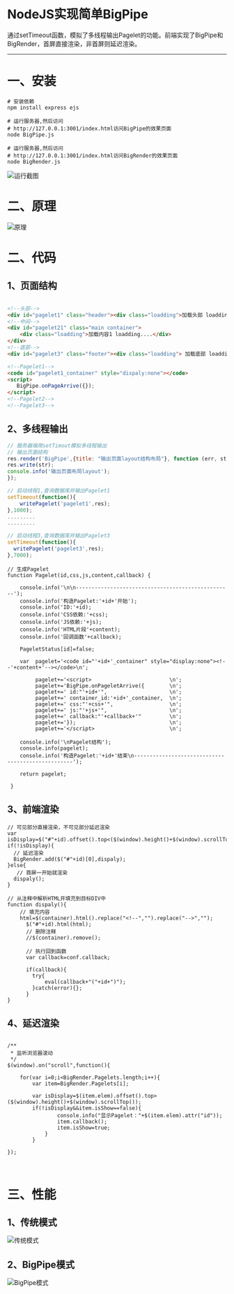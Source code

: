 # NodeJS实现简单BigPipe

通过setTimeout函数，模拟了多线程输出Pagelet的功能。前端实现了BigPipe和BigRender，首屏直接渲染，非首屏则延迟渲染。


---


# 一、安装

```
# 安装依赖
npm install express ejs 
```

```
# 运行服务器,然后访问 
# http://127.0.0.1:3001/index.html访问BigPipe的效果页面
node BigPipe.js 
```

```
# 运行服务器,然后访问 
# http://127.0.0.1:3001/index.html访问BigRender的效果页面
node BigRender.js 
```
![运行截图][1]
# 二、原理
![原理][2]
# 二、代码

## 1、页面结构
``` html

<!--头部-->
<div id="pagelet1" class="header"><div class="loadding">加载头部 loadding....</div></div>
<!--中间-->
<div id="pagelet21" class="main container">
    <div class="loadding">加载内容1 loadding....</div>
</div>
<!--底部-->
<div id="pagelet3" class="footer"><div class="loadding"> 加载底部 loadding....</div></div>

<!--Pagelet1-->
<code id="pagelet1_container" style="dispaly:none"></code>
<script>
   BigPipe.onPageArrive({});
</script>
<!--Pagelet2-->
<!--Pagelet3-->


```

## 2、多线程输出
``` javascript
// 服务器端用setTimout模拟多线程输出
// 输出页面结构
res.render('BigPipe',{title: "输出页面layout结构布局"}, function (err, str) {
res.write(str);
console.info('输出页面布局layout');
});

// 启动线程1,查询数据库并输出Pagelet1
setTimeout(function(){
	writePagelet('pagelet1',res);
},1000);
.........
.........

// 启动线程3,查询数据库并输出Pagelet3
setTimeout(function(){
  writePagelet('pagelet3',res);
},7000);
```

```
// 生成Pagelet
function Pagelet(id,css,js,content,callback) {
	
	console.info('\n\n--------------------------------------------------');
	console.info('构造Pagelet:'+id+'开始');
	console.info('ID:'+id);
	console.info('CSS依赖:'+css);
	console.info('JS依赖:'+js);
	console.info('HTML片段'+content);
	console.info('回调函数'+callback);
	
	PageletStatus[id]=false;
	
	var  pagelet='<code id="'+id+'_container" style="display:none"><!--'+content+'--></code>\n';
	
		 pagelet+='<script>                         \n';
		 pagelet+='BigPipe.onPageletArrive({        \n';
		 pagelet+='	id:"'+id+'",                    \n';
		 pagelet+='	container_id:'+id+'_container,  \n';
		 pagelet+='	css:"'+css+'",                  \n';
		 pagelet+='	js:"'+js+'",                    \n';
		 pagelet+='	callback:"'+callback+'"         \n';
		 pagelet+='});                              \n';
		 pagelet+='</script>                        \n';
	
	console.info('\nPagelet结构');	
	console.info(pagelet);
	console.info('构造Pagelet:'+id+'结束\n--------------------------------------------------');
	
	return pagelet;
			
 }
```

## 3、前端渲染
```
// 可见部分直接渲染，不可见部分延迟渲染
var isDisplay=$("#"+id).offset().top<($(window).height()+$(window).scrollTop()-10);
if(!isDisplay){
  // 延迟渲染
  BigRender.add($("#"+id)[0],dispaly);
}else{
   // 首屏一开始就渲染
  dispaly();
}

// 从注释中解析HTML并填充到目标DIV中
function dispaly(){
	// 填充内容
	html=$(container).html().replace("<!--","").replace("-->","");
	  $("#"+id).html(html);
	  // 删除注释
	  //$(container).remove();
	  
	  // 执行回到函数
	  var callback=conf.callback;
	  
	  if(callback){
		try{
			eval(callback+"("+id+")");
		}catch(error){};
	  }	
}
```
## 4、延迟渲染
```

/**
 * 监听浏览器滚动
 */
$(window).on("scroll",function(){
	
	for(var i=0;i<BigRender.Pagelets.length;i++){
		var item=BigRender.Pagelets[i];
			
	    var isDisplay=$(item.elem).offset().top>($(window).height()+$(window).scrollTop());
		if(!isDisplay&&item.isShow==false){
				console.info("显示Pagelet："+$(item.elem).attr("id"));
				item.callback();
				item.isShow=true;
			}
		}
    
});



```


# 三、性能

## 1、传统模式
![传统模式][3]

## 2、BigPipe模式
![BigPipe模式][4]


  [1]: https://raw.githubusercontent.com/mircode/BigPipe/master/doc/img/index.png
  [2]: https://raw.githubusercontent.com/mircode/BigPipe/master/doc/img/%E5%9B%BE%E7%89%871.png
  [3]: https://raw.githubusercontent.com/mircode/BigPipe/master/doc/img/11.png
  [4]: https://raw.githubusercontent.com/mircode/BigPipe/master/doc/img/12.png
